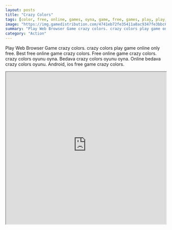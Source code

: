 ```yaml
---
layout: posts
title: "Crazy Colors"
tags: [color, free, online, games, oyna, game, free, games, play, play, games]
image: "https://img.gamedistribution.com/4741eb72fe35411a8ac9347fe3bbc6aa.jpg"
summary: "Play Web Browser Game crazy colors. crazy colors play game online only free. Best free online game crazy colors. Free online game crazy colors. crazy colors oyunu oyna. Bedava crazy colors oyunu oyna. Online bedava crazy colors oyunu. Android, ios free game crazy colors."
category: "Action"
---
```


Play Web Browser Game crazy colors. crazy colors play game online only free. Best free online game crazy colors. Free online game crazy colors. crazy colors oyunu oyna. Bedava crazy colors oyunu oyna. Online bedava crazy colors oyunu. Android, ios free game crazy colors.

<iframe width="100%" height="480px;" src="https://html5.gamedistribution.com/4741eb72fe35411a8ac9347fe3bbc6aa/"></iframe>
